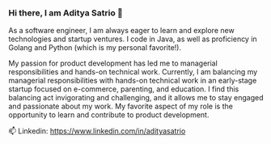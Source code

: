 ### Hi there, I am Aditya Satrio 👋

As a software engineer, I am always eager to learn and explore new technologies and startup ventures. I code in Java, as well as proficiency in Golang and Python (which is my personal favorite!).

My passion for product development has led me to managerial responsibilities and hands-on technical work. Currently, I am balancing my managerial responsibilities with hands-on technical work in an early-stage startup focused on e-commerce, parenting, and education. I find this balancing  act invigorating and challenging, and it allows me to stay engaged and passionate about my work. My favorite aspect of my role is the opportunity to learn and contribute to product development.

📫 Linkedin: https://www.linkedin.com/in/adityasatrio

<!--
**adityasatrio/adityasatrio** is a ✨ _special_ ✨ repository because its `README.md` (this file) appears on your GitHub profile.

Here are some ideas to get you started:

- 🔭 I’m currently working on ...
- 🌱 I’m currently learning ...
- 👯 I’m looking to collaborate on ...
- 🤔 I’m looking for help with ...
- 💬 Ask me about ...
- 
- 😄 Pronouns: ...
- ⚡ Fun fact: ...
-->
